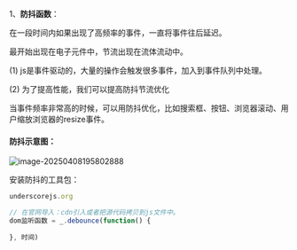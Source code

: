 1、**防抖函数**：

在一段时间内如果出现了高频率的事件，一直将事件往后延迟。





最开始出现在电子元件中，节流出现在流体流动中。

(1) js是事件驱动的，大量的操作会触发很多事件，加入到事件队列中处理。

(2) 为了提高性能，我们可以提高防抖节流优化

 

当事件频率非常高的时候，可以用防抖优化，比如搜索框、按钮、浏览器滚动、用户缩放浏览器的resize事件。



#### 防抖示意图：

![image-20250408195802888](C:\Users\86178\AppData\Roaming\Typora\typora-user-images\image-20250408195802888.png)

安装防抖的工具包：

```js
underscorejs.org 

// 在官网导入：cdn引入或者把源代码拷贝到js文件中。
dom监听函数 = _.debounce(function() {
 
}, 时间) 
```





 